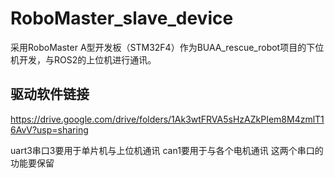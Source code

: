 # RoboMaster_slave_device
采用RoboMaster A型开发板（STM32F4）作为BUAA_rescue_robot项目的下位机开发，与ROS2的上位机进行通讯。
## 驱动软件链接
https://drive.google.com/drive/folders/1Ak3wtFRVA5sHzAZkPIem8M4zmlT16AvV?usp=sharing

uart3串口3要用于单片机与上位机通讯
can1要用于与各个电机通讯
这两个串口的功能要保留

